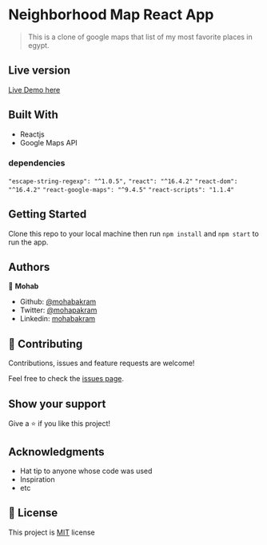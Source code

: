 # Neighborhood Map React App 

> This is a clone of google maps that list of my most favorite places in egypt.


## Live version

[Live Demo here](https://mohapakram.github.io/neighborhood-map-app/)

## Built With

- Reactjs
- Google Maps API

### dependencies
`"escape-string-regexp": "^1.0.5",`
`"react": "^16.4.2"`
`"react-dom": "^16.4.2"`
`"react-google-maps": "^9.4.5"`
`"react-scripts": "1.1.4"`

## Getting Started
Clone this repo to your local machine then run `npm install` and `npm start` to run the app.

## Authors

👤 **Mohab**

- Github: [@mohabakram](https://github.com/mohabakram)
- Twitter: [@mohapakram](https://twitter.com/mohapakram)
- Linkedin: [mohabakram](https://www.linkedin.com/in/mohab-akram-667093131/)

## 🤝 Contributing

Contributions, issues and feature requests are welcome!

Feel free to check the [issues page](issues/).

## Show your support

Give a ⭐️ if you like this project!

## Acknowledgments

- Hat tip to anyone whose code was used
- Inspiration
- etc

## 📝 License

This project is [MIT](lic.url) license
